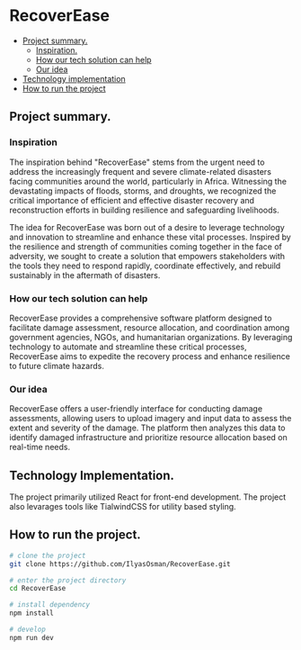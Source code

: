 # RecoverEase

- [Project summary.](#project-summary)
    - [Inspiration.](#inspiration)
    - [How our tech solution can help](#how-our-tech-solution-can-help)
    - [Our idea](#our-idea)
- [Technology implementation](#technology-implementation)
- [How to run the project](#how-to-run-the-project)

## Project summary.

### Inspiration

The inspiration behind "RecoverEase" stems from the urgent need to address the increasingly frequent and severe climate-related disasters facing communities around the world, particularly in Africa. Witnessing the devastating impacts of floods, storms, and droughts, we recognized the critical importance of efficient and effective disaster recovery and reconstruction efforts in building resilience and safeguarding livelihoods.

The idea for RecoverEase was born out of a desire to leverage technology and innovation to streamline and enhance these vital processes. Inspired by the resilience and strength of communities coming together in the face of adversity, we sought to create a solution that empowers stakeholders with the tools they need to respond rapidly, coordinate effectively, and rebuild sustainably in the aftermath of disasters.

### How our tech solution can help

RecoverEase provides a comprehensive software platform designed to facilitate damage assessment, resource allocation, and coordination among government agencies, NGOs, and humanitarian organizations. By leveraging technology to automate and streamline these critical processes, RecoverEase aims to expedite the recovery process and enhance resilience to future climate hazards.

### Our idea

RecoverEase offers a user-friendly interface for conducting damage assessments, allowing users to upload imagery and input data to assess the extent and severity of the damage. The platform then analyzes this data to identify damaged infrastructure and prioritize resource allocation based on real-time needs.

## Technology Implementation.

The project primarily utilized React for front-end development. The project also levarages tools like TialwindCSS for utility based styling.

## How to run the project.

```sh
# clone the project
git clone https://github.com/IlyasOsman/RecoverEase.git

# enter the project directory
cd RecoverEase

# install dependency
npm install

# develop
npm run dev
```
 